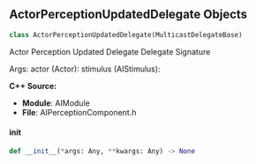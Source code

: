 ## ActorPerceptionUpdatedDelegate Objects

```python
class ActorPerceptionUpdatedDelegate(MulticastDelegateBase)
```

Actor Perception Updated Delegate  Delegate Signature

Args:
    actor (Actor): 
    stimulus (AIStimulus):

**C++ Source:**

- **Module**: AIModule
- **File**: AIPerceptionComponent.h

<a id="unreal.ActorPerceptionUpdatedDelegate.__init__"></a>

#### __init__

```python
def __init__(*args: Any, **kwargs: Any) -> None
```

<a id="unreal.AIMoveCompletedSignature"></a>